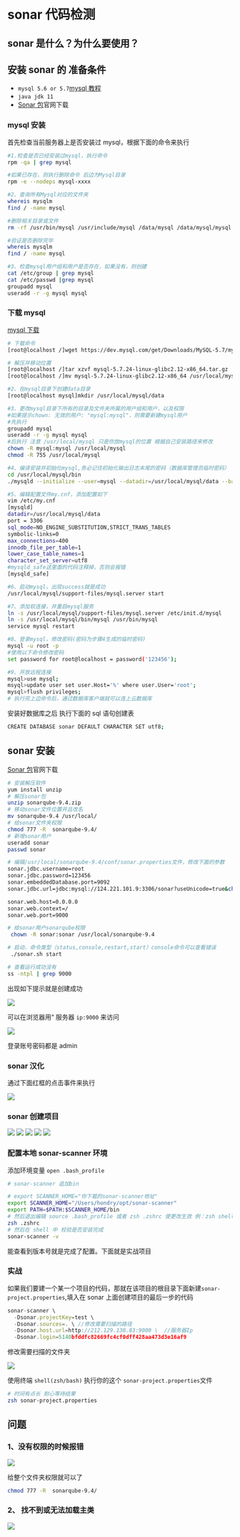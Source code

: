 # sonar 代码检测

## sonar 是什么？为什么要使用？

## 安装 sonar 的 准备条件

- `mysql 5.6 or 5.7`[mysql 教程](https://www.cnblogs.com/jj123/p/15740668.html)
- `java jdk 11`
- [Sonar 包](https://www.sonarqube.org/)官网下载

### mysql 安装

首先检查当前服务器上是否安装过 mysql，根据下面的命令来执行

```bash
#1.检查是否已经安装过mysql，执行命令
rpm -qa | grep mysql

#如果已存在，则执行删除命令 后边为Mysql目录
rpm -e --nodeps mysql-xxxx

#2、查询所有Mysql对应的文件夹
whereis mysqlm
find / -name mysql

#删除相关目录或文件
rm -rf /usr/bin/mysql /usr/include/mysql /data/mysql /data/mysql/mysql

#验证是否删除完毕
whereis mysqlm
find / -name mysql

#3、检查mysql用户组和用户是否存在，如果没有，则创建
cat /etc/group | grep mysql
cat /etc/passwd |grep mysql
groupadd mysql
useradd -r -g mysql mysql

```

### 下载 mysql

[mysql 下载](https://dev.mysql.com/downloads/mysql/)

```bash
# 下载命令
[root@localhost /]wget https://dev.mysql.com/get/Downloads/MySQL-5.7/mysql-5.7.24-linux-glibc2.12-x86_64.tar.gz

# 解压并移动位置
[root@localhost /]tar xzvf mysql-5.7.24-linux-glibc2.12-x86_64.tar.gz
[root@localhost /]mv mysql-5.7.24-linux-glibc2.12-x86_64 /usr/local/mysql

#2、在mysql目录下创建data目录
[root@localhost mysql]mkdir /usr/local/mysql/data

#3、更改mysql目录下所有的目录及文件夹所属的用户组和用户，以及权限
#如果提示chown: 无效的用户: "mysql:mysql"，则需要新建mysql用户
#先执行
groupadd mysql
useradd -r -g mysql mysql
#后执行 注意 /usr/local/mysql 只是你放mysql的位置 根据自己安装路径来修改
chown -R mysql:mysql /usr/local/mysql
chmod -R 755 /usr/local/mysql

#4、编译安装并初始化mysql,务必记住初始化输出日志末尾的密码（数据库管理员临时密码）
cd /usr/local/mysql/bin
./mysqld --initialize --user=mysql --datadir=/usr/local/mysql/data --basedir=/usr/local/mysql

#5、编辑配置文件my.cnf，添加配置如下
vim /etc/my.cnf
[mysqld]
datadir=/usr/local/mysql/data
port = 3306
sql_mode=NO_ENGINE_SUBSTITUTION,STRICT_TRANS_TABLES
symbolic-links=0
max_connections=400
innodb_file_per_table=1
lower_case_table_names=1
character_set_server=utf8
#mysqld_safe这里面的代码注释掉，否则会报错
[mysqld_safe]

#6、启动mysql，出现success就是成功
/usr/local/mysql/support-files/mysql.server start

#7、添加软连接，并重启mysql服务
ln -s /usr/local/mysql/support-files/mysql.server /etc/init.d/mysql
ln -s /usr/local/mysql/bin/mysql /usr/bin/mysql
service mysql restart

#8、登录mysql，修改密码(密码为步骤4生成的临时密码)
mysql -u root -p
#使用以下命令修改密码
set password for root@localhost = password('123456');

#9、开放远程连接
mysql>use mysql;
msyql>update user set user.Host='%' where user.User='root';
mysql>flush privileges;
# 执行完上边命令后，通过数据库客户端就可以连上云数据库
```

安装好数据库之后 执行下面的 sql 语句创建表

```bash
CREATE DATABASE sonar DEFAULT CHARACTER SET utf8;
```

## sonar 安装

[Sonar 包](https://www.sonarqube.org/)官网下载

```bash
# 安装解压软件
yum install unzip
# 解压sonar包
unzip sonarqube-9.4.zip
# 移动sonar文件位置并且改名
mv sonarqube-9.4 /usr/local/
# 给sonar文件夹权限
chmod 777 -R  sonarqube-9.4/
# 新增sonar用户
useradd sonar
passwd sonar

# 编辑/usr/local/sonarqube-9.4/conf/sonar.properties文件，修改下面的参数
sonar.jdbc.username=root
sonar.jdbc.password=123456
sonar.embeddedDatabase.port=9092
sonar.jdbc.url=jdbc:mysql://124.221.101.9:3306/sonar?useUnicode=true&characterEncoding=utf8

sonar.web.host=0.0.0.0
sonar.web.context=/
sonar.web.port=9000

# 给sonar用户sonarqube权限
 chown -R sonar:sonar /usr/local/sonarqube-9.4

# 启动，命令类型（status,console,restart,start）console命令可以查看错误
 ./sonar.sh start

# 查看运行成功没有
ss -ntpl | grep 9000

```

出现如下提示就是创建成功

<!-- ![sonar创建完成](/engineering/sonar创建成功.png) -->
<img src='../../assets/engineering/sonar创建成功.png'>

可以在浏览器用“ 服务器 `ip:9000` 来访问

<img src='../../assets/engineering/sonar界面.png'>

登录账号密码都是 admin

### sonar 汉化

通过下面红框的点击事件来执行

<!-- ![sonar界面](/engineering/汉化.png) -->
<img src='../../assets/engineering/汉化.png'>

### sonar 创建项目

<img src='../../assets/engineering/创建项目.png'>
<img src='../../assets/engineering/create_project.png'>
<img src='../../assets/engineering/create_project1.png'>
<img src='../../assets/engineering/cretae_project2.png'>
<img src='../../assets/engineering/create_project3.png'>

### 配置本地 sonar-scanner 环境

添加环境变量 `open .bash_profile`

```bash
# sonar-scanner 追加bin

# export SCANNER_HOME="你下载的sonar-scanner地址"
export SCANNER_HOME="/Users/hondry/opt/sonar-scanner"
export PATH=$PATH:$SCANNER_HOME/bin
# 然后退出编辑 source .bash_profile 或者 zsh .zshrc 使更改生效 例：zsh shell 下
zsh .zshrc
# 然后在 shell 中 校验是否安装完成
sonar-scanner -v
```

能查看到版本号就是完成了配置。下面就是实战项目

### 实战

如果我们要建一个某一个项目的代码，那就在该项目的根目录下面新建`sonar-project.properties`,填入在 sonar 上面创建项目的最后一步的代码

```javascript
sonar-scanner \
  -Dsonar.projectKey=test \
  -Dsonar.sources=. \ //修改需要扫描的路径
  -Dsonar.host.url=http://212.129.130.83:9000 \  //服务器Ip
  -Dsonar.login=5140bfddfc82669fc4cf0dff428aa473d3e16af9
```

修改需要扫描的文件夹

<!-- ![创建3](/engineering/配置文件.png) -->
<img src='../../assets/engineering/配置文件.png'>

使用终端 `shell(zsh/bash)` 执行你的这个 `sonar-project.properties`文件

```bash
# 时间有点长 耐心等待结果
zsh sonar-project.properties
```

## 问题

### 1、没有权限的时候报错

<img src='../../assets/engineering/sonar无执行权限.png'>

给整个文件夹权限就可以了

```bash
chmod 777 -R  sonarqube-9.4/
```

### 2、 找不到或无法加载主类

<img src='../../assets/engineering/sonar报错1.png'>
